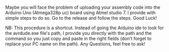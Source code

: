 Maybe you will face the problem of uploading your assembly code into the Arduino Uno (Atmega328p uc) board using Atmel studio 7. I provide with simple steps to do so. Go to the release and follow the steps. Good Luck!

NB: This procedure is a shortcut. Instead of going the Arduino ide to look for the avrdude.exe file's path, I provide you directly with the path and the command so you just copy and paste in the right fields (don't forget to replace your PC name on the path).
Any Questions, feel free to ask!

